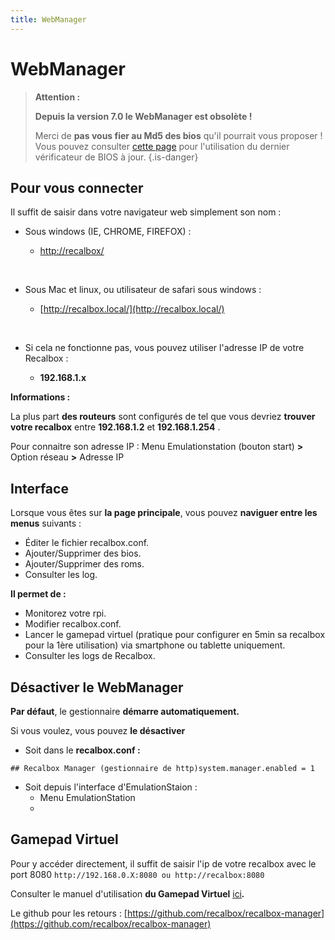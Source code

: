 ```yaml
---
title: WebManager
---
```


# WebManager


>**Attention :**
>
>**Depuis la version 7.0 le WebManager est obsolète !**
>
>Merci de **pas vous fier au Md5 des bios** qu'il pourrait vous proposer ! Vous pouvez consulter [cette page](/fr/usage-basique/fonctionnalites/bios-manager) pour l'utilisation du dernier vérificateur de BIOS à jour.
{.is-danger}

## **Pour vous connecter** <a id="pour-vous-connecter"></a>

Il suffit de saisir dans votre navigateur web simplement son nom :

* Sous windows \(IE, CHROME, FIREFOX\) :

  *  [http://recalbox/](http://recalbox/)​

  ​

* Sous Mac et linux, ou utilisateur de safari sous windows :

  * ​[http://recalbox.local/](http://recalbox.local/)​

  ​

* Si cela ne fonctionne pas, vous pouvez utiliser l'adresse IP de votre Recalbox :
  * **192.168.1.x**

**Informations :**

La plus part **des routeurs** sont configurés de tel que vous devriez **trouver votre recalbox** entre **192.168.1.2** et **192.168.1.254** .

Pour connaitre son adresse IP : Menu Emulationstation \(bouton start\) **&gt;** Option réseau **&gt;** Adresse IP

## **Interface** <a id="interface"></a>

Lorsque vous êtes sur **la page principale**, vous pouvez **naviguer entre les menus** suivants :

* Éditer le fichier recalbox.conf.
* Ajouter/Supprimer des bios.
* Ajouter/Supprimer des roms.
* Consulter les log.

**Il permet de :**

* Monitorez votre rpi.
* Modifier recalbox.conf.
* Lancer le gamepad virtuel \(pratique pour configurer en 5min sa recalbox pour la 1ère utilisation\) via smartphone ou tablette uniquement.
* Consulter les logs de Recalbox.

## ​Désactiver le WebManager

**Par défaut**, le gestionnaire **démarre automatiquement.**

Si vous voulez, vous pouvez **le désactiver** 

* Soit dans le  **recalbox.conf :**

```text
## Recalbox Manager (gestionnaire de http)system.manager.enabled = 1
```

* Soit depuis l'interface d'EmulationStaion :
  * Menu EmulationStation
  * 

## **Gamepad Virtuel**

Pour y accéder directement, il suffit de saisir l'ip de votre recalbox avec le port 8080 `http://192.168.0.X:8080 ou http://recalbox:8080`

Consulter le manuel d'utilisation **du Gamepad Virtuel** [ici](/fr/usage-basique/premiere-utilisation-et-configuration#7-virtual-gamepads)_**.**_

Le github pour les retours : [https://github.com/recalbox/recalbox-manager](https://github.com/recalbox/recalbox-manager)

